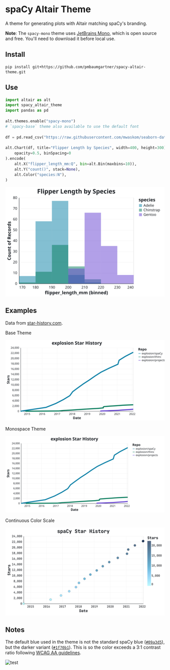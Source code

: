 # spaCy Altair Theme

A theme for generating plots with Altair matching spaCy's branding.

**Note**: The `spacy-mono` theme uses [JetBrains Mono](https://www.jetbrains.com/lp/mono/), which is open source and free. You'll need to download it before local use.

## Install

```
pip install git+https://github.com/pmbaumgartner/spacy-altair-theme.git
```

## Use

```python
import altair as alt
import spacy_altair_theme
import pandas as pd

alt.themes.enable("spacy-mono")
# `spacy-base` theme also available to use the default font

df = pd.read_csv("https://raw.githubusercontent.com/mwaskom/seaborn-data/master/penguins.csv")

alt.Chart(df, title="Flipper Length by Species", width=400, height=300).mark_bar(
    opacity=0.5, binSpacing=0
).encode(
    alt.X("flipper_length_mm:Q", bin=alt.Bin(maxbins=10)),
    alt.Y("count()", stack=None),
    alt.Color("species:N"),
)
```

![Example Penguin Plot](examples/penguins.svg)

## Examples

Data from [star-history.com](https://star-history.com/).

Base Theme

![Example Line Plot - Base Theme](examples/stars.svg)

Monospace Theme

![Example Line Plot - Mono Theme](examples/stars-mono.svg)

Continuous Color Scale

![Example Continuous Color Scale](examples/stars-continuous.png)

## Notes

The default blue used in the theme is not the standard spaCy blue ([`#09a3d5`](https://webaim.org/resources/contrastchecker/?fcolor=09A3D5&bcolor=FFFFFF)), but the darker variant ([`#1f70b1`](https://webaim.org/resources/contrastchecker/?fcolor=1f70b1&bcolor=FFFFFF)). This is so the color exceeds a 3:1 contrast ratio following [WCAG AA guidelines](https://developer.mozilla.org/en-US/docs/Web/Accessibility/Understanding_WCAG/Perceivable/Color_contrast).

![test](examples/visualization(2).svg)